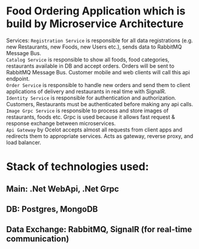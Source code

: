 # Food Ordering Application which is build by Microservice Architecture

Services:
`Registration Service` is responsible for all data registrations (e.g. new Restaurants, new Foods, new Users etc.), sends data to RabbitMQ Message Bus. <br/>
`Catalog Service` is responsible to show all foods, food categories, restaurants available in DB and accept orders. Orders will be sent to RabbitMQ Message Bus. Customer mobile and web clients will call this api endpoint. <br/>
`Order Service` is responsible to handle new orders and send them to client applications of delivery and restaurants in real time with SignalR. <br/>
`Identity Service` is responsible for authentication and authorization. Customers, Restaurants must be authenticated before making any api calls. <br/>
`Image Grpc Service` is responsible to process and store images of restaurants, foods etc. Grpc is used because it allows fast request & response exchange between microservices. <br/>
`Api Gateway` by Ocelot accepts almost all requests from client apps and redirects them to appropriate services. Acts as gateway, reverse proxy, and load balancer. <br/>

# Stack of technologies used:
## Main: .Net WebApi, .Net Grpc
## DB: Postgres, MongoDB
## Data Exchange: RabbitMQ, SignalR (for real-time communication)

